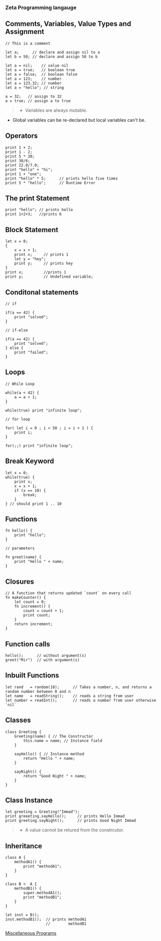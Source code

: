 ### Zeta Programming langauge

## Comments, Variables, Value Types and Assignment
~~~~ zeta
// This is a comment
~~~~

~~~ zeta
let a;      // declare and assign nil to a
let b = 50; // declare and assign 50 to b

~~~

~~~~ zeta
let a = nil;    // value nil
let a = true;   // boolean true
let a = false;  // boolean false
let a = 123;    // number
let a = 123.32; // number
let a = "hello"; // string
~~~~

~~~~ zeta
a = 32;   // assign to 32
a = true; // assign a to true
~~~~
> * Variables are always mutable.
* Global variables can be re-declared but local variables can't be.


## Operators

~~~~ zeta
print 1 + 2;
print 1 - 2;
print 5 * 30;
print 30/6;
print 22.0/7.0;
print "hello" + "hi";
print 1 + "one";
print "hello" * 5;      // prints hello five times
print 5 * "hello";      // Runtime Error
~~~~

## The print Statement

~~~~ zeta
print "hello"; // prints hello
print 1+2+3;   //prints 6
~~~~

## Block Statement 

~~~~ zeta
let x = 0;
{
    x = x + 1;
    print x;     // prints 1
    let y = "hey";
    print y;     // prints hey
}
print x;         //prints 1
print y;         // Undefined variable;
~~~~

## Conditonal statements

~~~~ zeta
// if

if(a == 42) {
    print "solved";
}

// if-else

if(a == 42) {
    print "solved";
} else {
    print "failed";
}

~~~~

## Loops
 
~~~~ zeta
// While Loop

while(a < 42) {
    a = a + 1;
}

while(true) print "infinite loop";

// for loop

for( let i = 0 ; i < 50 ; i = i + 1 ) {
    print i;
}

for(;;) print "infinite loop";
~~~~ 
## Break Keyword
~~~~ zeta
let x = 0;
while(true) {
    print x;
    x = x + 1;
    if (x == 10) {
        break; 
    }
} // should print 1 .. 10
~~~~
## Functions

~~~~ zeta
fn hello() {
    print "hello";
}

// parameters

fn greet(name) {
    print "Hello " + name;
}
~~~~

## Closures

~~~~ zeta
// A function that returns updated `count` on every call
fn makeCounter() {
    let count = 0;
    fn increment() {
        count = count + 1;
        print count;
    }
    return increment;
}
~~~~

## Function calls

~~~~ zeta
hello();      // without argument(s)
greet("Mir")  // with argument(s)
~~~~
## Inbuilt Functions

~~~~ zeta
let rand   = random(10);      // Takes a number, n, and returns a random number between 0 and n
let name   = readString();    // reads a string from user
let number = readInt();       // reads a number from user otherwise `nil`

~~~~


## Classes

~~~~ zeta
class Greeting {
    Greeting(name) { // The Constructor
        this.name = name; // Instance field
    }

    sayHello() { // Instance method
        return "Hello " + name;
    }

    sayNight() {
        return "Good Night " + name;
    }
}
~~~~
## Class Instance

~~~~ zeta
let greeting = Greeting("Immad");
print greeeting.sayHello();     // prints Hello Immad
print greeting.sayNight();      // prints Good Night Immad
~~~~

> * A value cannot be retured from the constrcutor.

## Inheritance

~~~~ zeta
class A {
    methodA1() {
        print "methodA1";
    }
}

class B <  A {
    methodB1() {
        super.methodA1();
        print "methodB1";
    }
}

let inst = B();
inst.methodB1();  // prints methodA1
                  //        methodB1
~~~~

[Miscellaneous Programs](/misc)
